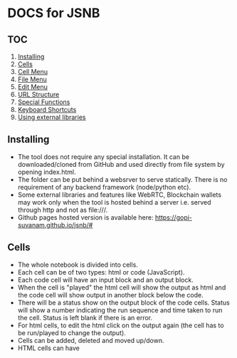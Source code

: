 # DOCS for JSNB
## TOC
1. [Installing](#installing)
2. [Cells](#cells)
3. [Cell Menu](#cell-menu)
4. [File Menu](#file-menu)
5. [Edit Menu](#edit-menu)
6. [URL Structure](#url-structure)
7. [Special Functions](#special-functions)
8. [Keyboard Shortcuts](#keyboard-shortcuts)
9. [Using external libraries](#using-external-libraries)
## Installing
- The tool does not require any special installation. It can be downloaded/cloned from GitHub and used directly from file system by opening index.html. 
- The folder can be put behind a websrver to serve statically. There is no requirement of any backend framework (node/python etc). 
- Some external libraries and features like WebRTC, Blockchain wallets may work only when the tool is hosted behind a server i.e. served through http and not as file:///. 
- Github pages hosted version is available here: https://gopi-suvanam.github.io/jsnb/#
## Cells
- The whole notebook is divided into cells. 
- Each cell can be of two types: html or code (JavaScript). 
- Each code cell will have an input block and an output block. 
- When the cell is "played" the html cell will show the output as html and the code cell will show output in another block below the code. 
- There will be a status show on the output block of the code cells. Status will show a number indicating the run sequence and time taken to run the cell. Status is left blank if there is an error. 
- For html cells, to edit the html click on the output again (the cell has to be run/played to change the output). 
- Cells can be added, deleted and moved up/down. 
- HTML cells can have <style> tags also inside them. 
- All the elements created in html can be accessed in the code cells through document.getelementbyid or document.queryselector. jQuery style $() can also be used by loading/importing jQuery library (see [Using external libraries](#using-external-libraries)). 
## Cell Menu
Certain operations can be done on cell-menu. The cell-menu is at top-right corner of the cell (for smaller screens it is above the cell). The menu consists of:
  1. Toggling type of cell from code to html and vice-versa
  2. Running/playing (►) the cell to run the code in the cell or to display the html content
  3. Moving the cell uo (↑) 
  4. Moving the cell down (↓)
  5. Adding another cell below the current cell (✛)
  6. Deleting the current cell (☓)
## File Menu
The file menu consists of:
  1. Open: Opening a JSNB file from local machine
  2. Download: Saving the current notebook as JSNB file on local machine
  3. GitHub: Loading a file from a GitHub repository or pushing a file to a GitHub repository. An authentication dialogue will pop up asking for Access Toke, username/owner name, repo and file path. Access token is not stored in the back end and is used to authenticate GitHub API calls.
  4. Download as HTML: Save the current notebook as HTM to local machine. HTLM cells will be displayed as HTML. For code cells both the code and output of the code is displayed as HTML. 
  5. Download only output as HTML: Save only the output of the current notebook as HTML on local machine.
  6. Download as JS: Down load the code in cells as a single JavaSript file.
## Edit Menu
The edit menu consists of:
  1. Insert code cell: A blank code-type cell is inserted at the end of the current notebook
  2. Insert html cell: A blank html-type cell is inserted at the end of the current notebook
## URL Structure
- The URL of Github pages deployment is https://gopi-suvanam.github.io/jsnb/. 
- For downloaded file it will be file://path/index.html. For self hosted solutions the main link will be as per the deployment. 
- Following the main link, there can be an anchor attached. The location of the anchor is taken as the file to be loaded into the notebook. For example, [https://gopi-suvanam.github.io/jsnb/#https://gopi-suvanam.github.io/jsnb/examples/Hello-world.jsnb](https://gopi-suvanam.github.io/jsnb/#https://gopi-suvanam.github.io/jsnb/examples/Hello-world.jsnb]) will "GET" the file https://gopi-suvanam.github.io/jsnb/examples/Hello-world.jsnb and load it into JSNB. The file has to be available publicly to load in this fashion. 
- Git hub files can be loaded using a shorter notation of github:user-name/repo/path-of-file. So the above file can be linked as : [https://gopi-suvanam.github.io/jsnb/#github:gopi-suvanam/jsnb/examples/Hello-world.jsnb](https://gopi-suvanam.github.io/jsnb/#github:gopi-suvanam/jsnb/examples/Hello-world.jsnb). If the repo is public, JSNB will try to GET it and load it, else GitHub authentication dialoge will pop up. 
- When a file is loded from or pushed to GitHub, the URL updates to this format. The URL can be shared with others for easy collaboration.
## Special Functions
There are two special functions:
  1. show(..). This function displays the object in the output cell. 
  2. curr_cell(). This function returns the element corresponding to the output <div> of the current code cell. 
Both these functions might behave differentyl when called from within asynchronous code.
## Keyboard Shortcuts
These shortcuts work when a code cell is in focus:
- Ctrl-Enter/Cmd-Enter: Run the current cell
- Shift-Enter': Run the current cell and go to next cell
- Alt-Enter/Option-Enter: Insert new cell
- Alt-D/Option-D: Delete the current cell (no undo at the moment, so be careful)
- Alt/Option-Up Arrow: Move the cell up
- Alt/Option-Up Down: Move the cell down

These shortcuts are global
- Alt-R/Option-R: Run all the cells
- Ctrl-G: Import from/Push to GitHub
- Ctrl-S: Download the jsnb to local machine
- Ctrl-O: Load a jsnb from local machine
## Using external libraries
External libraries can be used using two specially built functions:
  1. load_script(url) to load the url as script. Example: To load JQuery use: load_script("https://code.jquery.com/jquery-3.6.3.min.js")
  2. import_module(module,features) to load an ES6 module. "module" is a file location. "features" is dictionary. The keys in features dictionary are loaded from the module and exposed globall as the values. 
  3. Additionally, dynamic import from ES6 can be used to load a module. Example: import("https://unpkg.com/jquery@3.3.1/dist/jquery.min.js")
  4. More ways including nodejs style require() is coming soon.
  5. D3 and Plotlyjs are preloaded. Also a sister project DI-Labs is preloaded. DI-Labs provides easy interface for working with data including plotting, array manipulation and scientific computing. See this example for more details: [https://gopi-suvanam.github.io/jsnb/#https://gopi-suvanam.github.io/jsnb/examples/AMM-Simulation.jsnb](https://gopi-suvanam.github.io/jsnb/#https://gopi-suvanam.github.io/jsnb/examples/AMM-Simulation.jsnb)
  
